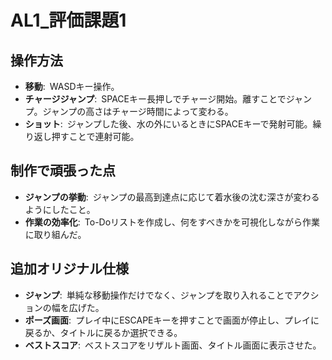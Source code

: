 # AL1_評価課題1

## 操作方法
* **移動**:&ensp;WASDキー操作。
* **チャージジャンプ**:&ensp;SPACEキー長押しでチャージ開始。離すことでジャンプ。ジャンプの高さはチャージ時間によって変わる。
* **ショット**:&ensp;ジャンプした後、水の外にいるときにSPACEキーで発射可能。繰り返し押すことで連射可能。
  
## 制作で頑張った点
* **ジャンプの挙動**:&ensp;ジャンプの最高到達点に応じて着水後の沈む深さが変わるようにしたこと。
* **作業の効率化**:&ensp;To-Doリストを作成し、何をすべきかを可視化しながら作業に取り組んだ。

## 追加オリジナル仕様
* **ジャンプ**:&ensp;単純な移動操作だけでなく、ジャンプを取り入れることでアクションの幅を広げた。
* **ポーズ画面**:&ensp;プレイ中にESCAPEキーを押すことで画面が停止し、プレイに戻るか、タイトルに戻るか選択できる。
* **ベストスコア**:&ensp;ベストスコアをリザルト画面、タイトル画面に表示させた。
